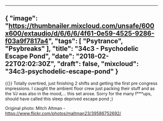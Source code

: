 
---
{
  "image": "https://thumbnailer.mixcloud.com/unsafe/600x600/extaudio/d/6/6/6/4f61-0e59-4525-9286-f03a9f7817a4",
  "tags": [
    "Psytrance",
    "Psybreaks"
  ],
  "title": "34c3 - Psychodelic Escape Pond",
  "date": "2018-02-22T02:02:30Z",
  "draft": false,
  "mixcloud": "34c3-psychodelic-escape-pond"
}
---
{{<mixcloud>}}
Totally overtired, just finishing 2 shifts and getting the first pre congress impressions. I caught the ambient floor crew just packing their stuff and as the VJ was also in the mood,... this set arose. Sorry for the many f***ups, should have called this sleep deprived escape pond ;)

Original photo: Mitch Altman - https://www.flickr.com/photos/maltman23/39586752692/

